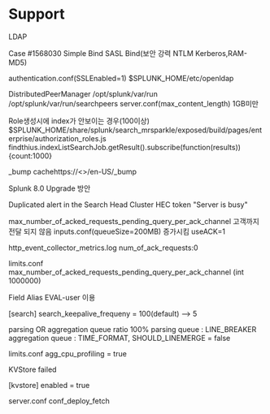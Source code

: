 # Support

LDAP 

Case #1568030
Simple Bind
SASL Bind(보안 강력 NTLM Kerberos,RAM-MD5)

authentication.conf(SSLEnabled=1)
$SPLUNK_HOME/etc/openldap

DistributedPeerManager
/opt/splunk/var/run
/opt/splunk/var/run/searchpeers
server.conf(max_content_length)
1GB미만

Role생성시에 index가 안보이는 경우(100이상)
$SPLUNK_HOME/share/splunk/search_mrsparkle/exposed/build/pages/enterprise/authorization_roles.js
findthius.indexListSearchJob.getResult().subscribe(function(results))
{count:1000}

_bump
cachehttps://<>/en-US/_bump

Splunk 8.0 Upgrade 방안

Duplicated alert in the Search Head Cluster
HEC token "Server is busy"

max_number_of_acked_requests_pending_query_per_ack_channel
고객까지 전달 되지 않음
inputs.conf(queueSize=200MB) 증가시킴
useACK=1

http_event_collector_metrics.log
num_of_ack_requests:0

limits.conf
max_number_of_acked_requests_pending_query_per_ack_channel (int 1000000)

Field Alias
EVAL-user 이용

[search]
search_keepalive_frequeny = 100(default) --> 5

parsing OR aggregation queue ratio 100%
parsing queue : LINE_BREAKER
aggregation queue : TIME_FORMAT, SHOULD_LINEMERGE = false

limits.conf
agg_cpu_profiling = true

KVStore failed

[kvstore]
enabled = true

server.conf
conf_deploy_fetch




